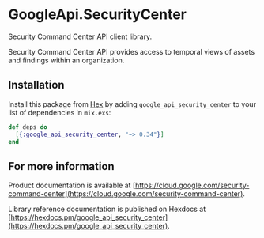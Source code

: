 # GoogleApi.SecurityCenter

Security Command Center API client library.

Security Command Center API provides access to temporal views of assets and findings within an organization.

## Installation

Install this package from [Hex](https://hex.pm) by adding
`google_api_security_center` to your list of dependencies in `mix.exs`:

```elixir
def deps do
  [{:google_api_security_center, "~> 0.34"}]
end
```

## For more information

Product documentation is available at [https://cloud.google.com/security-command-center](https://cloud.google.com/security-command-center).

Library reference documentation is published on Hexdocs at
[https://hexdocs.pm/google_api_security_center](https://hexdocs.pm/google_api_security_center).
